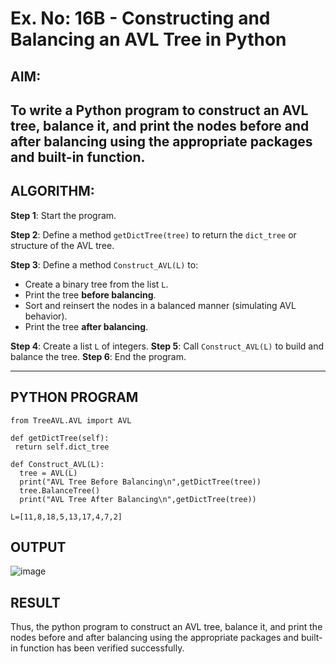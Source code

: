 # Ex. No: 16B - Constructing and Balancing an AVL Tree in Python

## AIM:
To write a Python program to construct an **AVL tree**, balance it, and print the nodes **before and after balancing** using the appropriate packages and built-in function.
---
## ALGORITHM:
**Step 1**: Start the program.

**Step 2**: Define a method `getDictTree(tree)` to return the `dict_tree` or structure of the AVL tree.

**Step 3**: Define a method `Construct_AVL(L)` to:
- Create a binary tree from the list `L`.
- Print the tree **before balancing**.
- Sort and reinsert the nodes in a balanced manner (simulating AVL behavior).
- Print the tree **after balancing**.

**Step 4**: Create a list `L` of integers.
**Step 5**: Call `Construct_AVL(L)` to build and balance the tree.
**Step 6**: End the program.

---
## PYTHON PROGRAM
```
from TreeAVL.AVL import AVL

def getDictTree(self):
 return self.dict_tree

def Construct_AVL(L):
  tree = AVL(L)
  print("AVL Tree Before Balancing\n",getDictTree(tree))
  tree.BalanceTree()
  print("AVL Tree After Balancing\n",getDictTree(tree))
  
L=[11,8,18,5,13,17,4,7,2]
```

## OUTPUT
![image](https://github.com/user-attachments/assets/eb03ca54-fce7-473e-8d87-8cd0db841187)
## RESULT
Thus, the python program to construct an AVL tree, balance it, and print the nodes before and after balancing using the appropriate packages and built-in function has been verified successfully.
